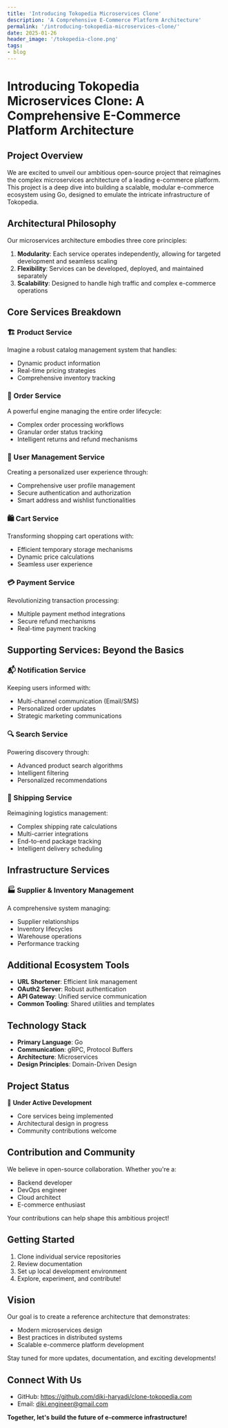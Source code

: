 ```yaml
---
title: 'Introducing Tokopedia Microservices Clone'
description: 'A Comprehensive E-Commerce Platform Architecture'
permalink: '/introducing-tokopedia-microservices-clone/'
date: 2025-01-26
header_image: '/tokopedia-clone.png'
tags:
- blog
---
```


# Introducing Tokopedia Microservices Clone: A Comprehensive E-Commerce Platform Architecture

## Project Overview

We are excited to unveil our ambitious open-source project that reimagines the complex microservices architecture of a leading e-commerce platform. This project is a deep dive into building a scalable, modular e-commerce ecosystem using Go, designed to emulate the intricate infrastructure of Tokopedia.

## Architectural Philosophy

Our microservices architecture embodies three core principles:
1. **Modularity**: Each service operates independently, allowing for targeted development and seamless scaling
2. **Flexibility**: Services can be developed, deployed, and maintained separately
3. **Scalability**: Designed to handle high traffic and complex e-commerce operations

## Core Services Breakdown

### 🏗️ Product Service
Imagine a robust catalog management system that handles:
- Dynamic product information
- Real-time pricing strategies
- Comprehensive inventory tracking

### 🛒 Order Service
A powerful engine managing the entire order lifecycle:
- Complex order processing workflows
- Granular order status tracking
- Intelligent returns and refund mechanisms

### 👥 User Management Service
Creating a personalized user experience through:
- Comprehensive user profile management
- Secure authentication and authorization
- Smart address and wishlist functionalities

### 🛍️ Cart Service
Transforming shopping cart operations with:
- Efficient temporary storage mechanisms
- Dynamic price calculations
- Seamless user experience

### 💳 Payment Service
Revolutionizing transaction processing:
- Multiple payment method integrations
- Secure refund mechanisms
- Real-time payment tracking

## Supporting Services: Beyond the Basics

### 📬 Notification Service
Keeping users informed with:
- Multi-channel communication (Email/SMS)
- Personalized order updates
- Strategic marketing communications

### 🔍 Search Service
Powering discovery through:
- Advanced product search algorithms
- Intelligent filtering
- Personalized recommendations

### 🚚 Shipping Service
Reimagining logistics management:
- Complex shipping rate calculations
- Multi-carrier integrations
- End-to-end package tracking
- Intelligent delivery scheduling

## Infrastructure Services

### 🏭 Supplier & Inventory Management
A comprehensive system managing:
- Supplier relationships
- Inventory lifecycles
- Warehouse operations
- Performance tracking

## Additional Ecosystem Tools

- **URL Shortener**: Efficient link management
- **OAuth2 Server**: Robust authentication
- **API Gateway**: Unified service communication
- **Common Tooling**: Shared utilities and templates

## Technology Stack

- **Primary Language**: Go
- **Communication**: gRPC, Protocol Buffers
- **Architecture**: Microservices
- **Design Principles**: Domain-Driven Design

## Project Status

🚧 **Under Active Development**
- Core services being implemented
- Architectural design in progress
- Community contributions welcome

## Contribution and Community

We believe in open-source collaboration. Whether you're a:
- Backend developer
- DevOps engineer
- Cloud architect
- E-commerce enthusiast

Your contributions can help shape this ambitious project!

## Getting Started

1. Clone individual service repositories
2. Review documentation
3. Set up local development environment
4. Explore, experiment, and contribute!

## Vision

Our goal is to create a reference architecture that demonstrates:
- Modern microservices design
- Best practices in distributed systems
- Scalable e-commerce platform development

Stay tuned for more updates, documentation, and exciting developments!

## Connect With Us
- GitHub: https://github.com/diki-haryadi/clone-tokopedia.com
- Email: diki.engineer@gmail.com

**Together, let's build the future of e-commerce infrastructure!**